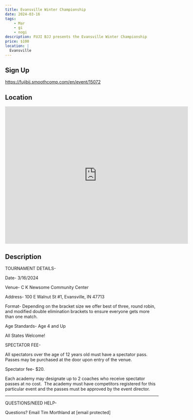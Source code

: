 ```yaml
---
title: Evansville Winter Championship
date: 2024-03-16
tags:
    - Mar
    - gi 
    - nogi 
description: FUJI BJJ presents the Evansville Winter Championship
price: $100
location: |
  Evansville
---
```

## Sign Up
https://fujibjj.smoothcomp.com/en/event/15072

## Location
<iframe src="https://www.google.com/maps/embed?pb=!1m18!1m12!1m3!1d12345.6789!2d-87.5618768!3d37.9750204!2m3!1f0!2f0!3f0!3m2!1i1024!2i768!4f13.1!3m3!1m2!1s0x0%3A0x0!2z37.9750204!5e0!3m2!1sen!2sus!4v1234567890" width="600" height="450" style="border:0;" allowfullscreen="" loading="lazy"></iframe>

## Description
TOURNAMENT DETAILS- 


Date- 3/16/2024


Venue- C K Newsome Community Center


Address- 100 E Walnut St #1, Evansville, IN 47713


Format- Depending on the bracket size we offer best of three, round robin, and modified double elimination brackets to ensure everyone gets more than one match.


Age Standards- Age 4 and Up


All States Welcome!


SPECTATOR FEE-


All spectators over the age of 12 years old must have a spectator pass.  Passes may be purchased at the door upon entry of the venue.



Spectator fee- $20.



Each academy may designate up to 2 coaches who receive spectator passes at no cost.  The academy must have competitors registered for this particular event and the passes must be approved by the event director.


_______________________________________________________________________________


QUESTIONS/NEED HELP-


Questions? Email Tim Morthland at [email protected]